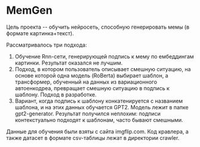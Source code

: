 # MemGen
Цель проекта -- обучить нейросеть, способную генерировать мемы (в формате картинка+текст).

Рассматривалось три подхода:
1. Обучение Rnn-сети, генерирующей подпись к мему по ембеддингам картинки. Результат оказался не лучшим.
2. Подход, в котором пользователь описывает смешную ситуацию, на основе которой одна модель (RoBerta) выбирает шаблон, а трансформер, 
  обученный на данных из вариационного автоенкодреа, превращает смешную ситуацию в подпись к шаблону. Подход в разработке.
3. Вариант, когда подпись к шаблону конкатенируется с названием шаблона, и на этих данных обучается GPT2. Модель лежит в папке gpt2-generator.
  Результат получился неплохим: подписи контекстуально подходят к шаблонам, часто бывают смешными.
  
Данные для обучения были взяты с сайта imgflip.com. Код кравлера, а также датасет в формате csv-таблицы лежат в директории crawler.
 
